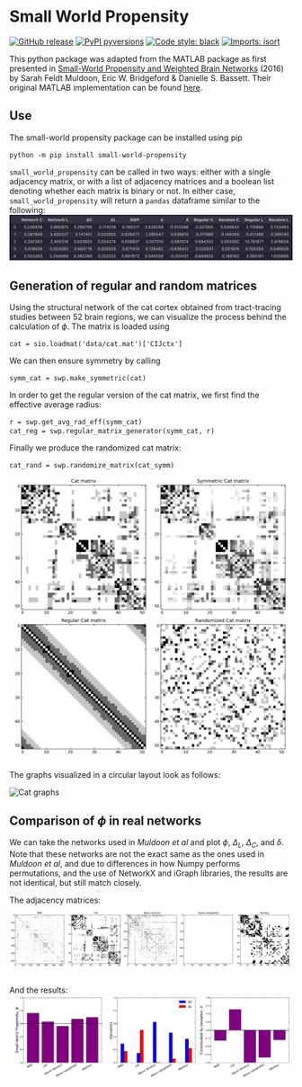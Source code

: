 # Small World Propensity

[![GitHub release](https://img.shields.io/github/v/release/rkdan/small_world_propensity?include_prereleases)](https://GitHub.com/rkdan/small_world_propensity/releases)
[![PyPI pyversions](https://img.shields.io/pypi/pyversions/small-world-propensity.svg)](https://pypi.python.org/pypi/small-world-propensity/)
[![Code style: black](https://img.shields.io/badge/code%20style-black-000000.svg)](https://github.com/psf/black)
[![Imports: isort](https://img.shields.io/badge/%20imports-isort-%231674b1?style=flat&labelColor=ef8336)](https://pycqa.github.io/isort/)

This python package was adapted from the MATLAB package as first presented in [Small-World Propensity and Weighted Brain Networks](https://www.nature.com/articles/srep22057) (2016) by Sarah Feldt Muldoon, Eric W. Bridgeford & Danielle S. Bassett. Their original MATLAB implementation can be found [here](https://kk1995.github.io/BauerLab/BauerLab/MATLAB/lib/+mouse/+graph/smallWorldPropensity.html).

## Use
The small-world propensity package can be installed using pip
```
python -m pip install small-world-propensity
```
`small_world_propensity` can be called in two ways: either with a single adjacency matrix, or with a list of adjacency matrices and a boolean list denoting whether each matrix is binary or not. In either case, `small_world_propensity` will return a `pandas` dataframe similar to the following:
![Dataframe](https://github.com/rkdan/small_world_propensity/blob/main/img/dataframe.png?raw=True)

## Generation of regular and random matrices
Using the structural network of the cat cortex obtained from tract-tracing studies between 52 brain regions, we can visualize the process behind the calculation of $\phi$. The matrix is loaded using

```
cat = sio.loadmat('data/cat.mat')['CIJctx']
```
We can then ensure symmetry by calling
```
symm_cat = swp.make_symmetric(cat)
```
In order to get the regular version of the cat matrix, we first find the effective average radius:
```
r = swp.get_avg_rad_eff(symm_cat)
cat_reg = swp.regular_matrix_generator(symm_cat, r)
```
Finally we produce the randomized cat matrix:
```
cat_rand = swp.randomize_matrix(cat_symm)
```
![Cat matrices](https://github.com/rkdan/small_world_propensity/blob/main/img/cat.png?raw=True)

The graphs visualized in a circular layout look as follows:

![Cat graphs](https://github.com/rkdan/small_world_propensity/blob/main/img/cat_graphs.png?raw=True)

## Comparison of $\phi$ in real networks
We can take the networks used in _Muldoon et al_ and plot $\phi$, $\Delta_L$, $\Delta_C$, and $\delta$. Note that these networks are not the exact same as the ones used in _Muldoon et al_, and due to differences in how Numpy performs permutations, and the use of NetworkX and iGraph libraries, the results are not identical, but still match closely.

The adjacency matrices:
![Adjacency matrices](https://github.com/rkdan/small_world_propensity/blob/main/img/matrices.png?raw=True)

And the results:
![Summary](https://github.com/rkdan/small_world_propensity/blob/main/img/summary.png?raw=True)
